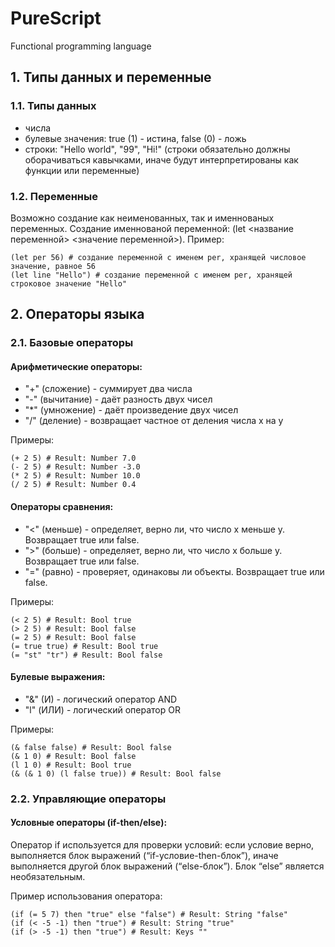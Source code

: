 # PureScript
Functional programming language

## 1. Типы данных и переменные
### 1.1. Типы данных
+ числа
+ булевые значения: true (1) - истина, false (0) - ложь
+ строки: "Hello world", "99", "Hi!" (строки обязательно должны оборачиваться кавычками, иначе будут интерпретированы как функции или переменные)

### 1.2. Переменные
Возможно создание как неименованных, так и именнованых переменных. Создание именнованой переменной: (let <название переменной> <значение переменной>). Пример: 
```
(let per 56) # создание переменной с именем per, хранящей числовое значение, равное 56
(let line "Hello") # создание переменной с именем per, хранящей строковое значение "Hello"
```

## 2. Операторы языка
### 2.1. Базовые операторы
#### Арифметические операторы:
+ "+" (сложение) - суммирует два числа
+ "-" (вычитание) - даёт разность двух чисел
+ "*" (умножение) - даёт произведение двух чисел 
+ "/" (деление) - возвращает частное от деления числа x на y 

Примеры:
```
(+ 2 5) # Result: Number 7.0
(- 2 5) # Result: Number -3.0
(* 2 5) # Result: Number 10.0
(/ 2 5) # Result: Number 0.4
``` 
#### Операторы сравнения:
+ "<" (меньше) - определяет, верно ли, что число x меньше y. Возвращает true или false.
+ ">" (больше) - определяет, верно ли, что число x больше y. Возвращает true или false.
+ "=" (равно) - проверяет, одинаковы ли объекты. Возвращает true или false.

Примеры:
```
(< 2 5) # Result: Bool true
(> 2 5) # Result: Bool false
(= 2 5) # Result: Bool false
(= true true) # Result: Bool true
(= "st" "tr") # Result: Bool false
``` 
#### Булевые выражения:
+ "&" (И) - логический оператор AND 
+ "l" (ИЛИ) - логический оператор OR

Примеры:
```
(& false false) # Result: Bool false
(& 1 0) # Result: Bool false
(l 1 0) # Result: Bool true
(& (& 1 0) (l false true)) # Result: Bool false
```

### 2.2. Управляющие операторы
#### Условные операторы (if-then/else):
Оператор if используется для проверки условий: если условие верно, выполняется блок выражений (“if-условие-then-блок”), иначе выполняется другой блок выражений (“else-блок”). Блок “else” является необязательным.

Пример использования оператора:
```
(if (= 5 7) then "true" else "false") # Result: String "false"
(if (< -5 -1) then "true") # Result: String "true"
(if (> -5 -1) then "true") # Result: Keys ""
```
